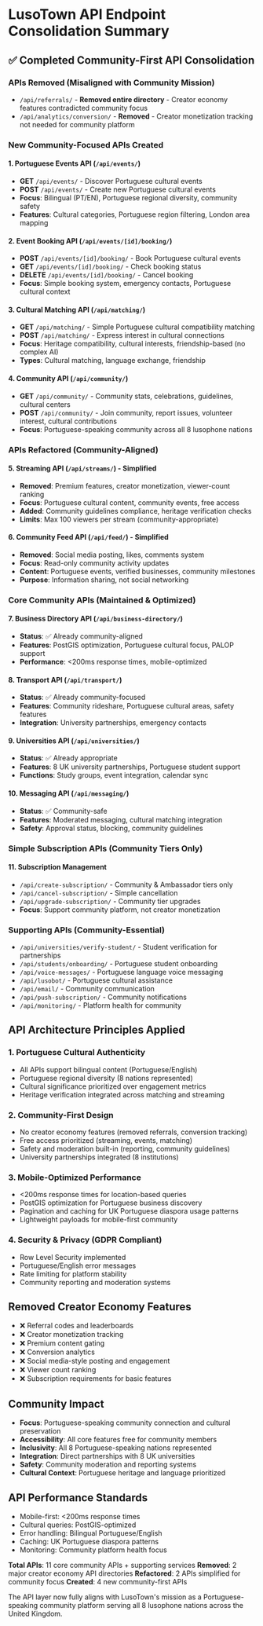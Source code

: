 # LusoTown API Endpoint Consolidation Summary

## ✅ **Completed Community-First API Consolidation**

### **APIs Removed (Misaligned with Community Mission)**
- `/api/referrals/` - **Removed entire directory** - Creator economy features contradicted community focus
- `/api/analytics/conversion/` - **Removed** - Creator monetization tracking not needed for community platform

### **New Community-Focused APIs Created**

#### **1. Portuguese Events API** (`/api/events/`)
- **GET** `/api/events/` - Discover Portuguese cultural events
- **POST** `/api/events/` - Create new Portuguese cultural events
- **Focus**: Bilingual (PT/EN), Portuguese regional diversity, community safety
- **Features**: Cultural categories, Portuguese region filtering, London area mapping

#### **2. Event Booking API** (`/api/events/[id]/booking/`)
- **POST** `/api/events/[id]/booking/` - Book Portuguese cultural events
- **GET** `/api/events/[id]/booking/` - Check booking status
- **DELETE** `/api/events/[id]/booking/` - Cancel booking
- **Focus**: Simple booking system, emergency contacts, Portuguese cultural context

#### **3. Cultural Matching API** (`/api/matching/`)
- **GET** `/api/matching/` - Simple Portuguese cultural compatibility matching
- **POST** `/api/matching/` - Express interest in cultural connections
- **Focus**: Heritage compatibility, cultural interests, friendship-based (no complex AI)
- **Types**: Cultural matching, language exchange, friendship

#### **4. Community API** (`/api/community/`)
- **GET** `/api/community/` - Community stats, celebrations, guidelines, cultural centers
- **POST** `/api/community/` - Join community, report issues, volunteer interest, cultural contributions
- **Focus**: Portuguese-speaking community across all 8 lusophone nations

### **APIs Refactored (Community-Aligned)**

#### **5. Streaming API** (`/api/streams/`) - **Simplified**
- **Removed**: Premium features, creator monetization, viewer-count ranking
- **Focus**: Portuguese cultural content, community events, free access
- **Added**: Community guidelines compliance, heritage verification checks
- **Limits**: Max 100 viewers per stream (community-appropriate)

#### **6. Community Feed API** (`/api/feed/`) - **Simplified**
- **Removed**: Social media posting, likes, comments system
- **Focus**: Read-only community activity updates
- **Content**: Portuguese events, verified businesses, community milestones
- **Purpose**: Information sharing, not social networking

### **Core Community APIs (Maintained & Optimized)**

#### **7. Business Directory API** (`/api/business-directory/`)
- **Status**: ✅ Already community-aligned
- **Features**: PostGIS optimization, Portuguese cultural focus, PALOP support
- **Performance**: <200ms response times, mobile-optimized

#### **8. Transport API** (`/api/transport/`)
- **Status**: ✅ Already community-focused
- **Features**: Community rideshare, Portuguese cultural areas, safety features
- **Integration**: University partnerships, emergency contacts

#### **9. Universities API** (`/api/universities/`)
- **Status**: ✅ Already appropriate
- **Features**: 8 UK university partnerships, Portuguese student support
- **Functions**: Study groups, event integration, calendar sync

#### **10. Messaging API** (`/api/messaging/`)
- **Status**: ✅ Community-safe
- **Features**: Moderated messaging, cultural matching integration
- **Safety**: Approval status, blocking, community guidelines

### **Simple Subscription APIs (Community Tiers Only)**

#### **11. Subscription Management**
- `/api/create-subscription/` - Community & Ambassador tiers only
- `/api/cancel-subscription/` - Simple cancellation
- `/api/upgrade-subscription/` - Community tier upgrades
- **Focus**: Support community platform, not creator monetization

### **Supporting APIs (Community-Essential)**
- `/api/universities/verify-student/` - Student verification for partnerships
- `/api/students/onboarding/` - Portuguese student onboarding
- `/api/voice-messages/` - Portuguese language voice messaging
- `/api/lusobot/` - Portuguese cultural assistance
- `/api/email/` - Community communication
- `/api/push-subscription/` - Community notifications
- `/api/monitoring/` - Platform health for community

## **API Architecture Principles Applied**

### **1. Portuguese Cultural Authenticity**
- All APIs support bilingual content (Portuguese/English)
- Portuguese regional diversity (8 nations represented)
- Cultural significance prioritized over engagement metrics
- Heritage verification integrated across matching and streaming

### **2. Community-First Design**
- No creator economy features (removed referrals, conversion tracking)
- Free access prioritized (streaming, events, matching)
- Safety and moderation built-in (reporting, community guidelines)
- University partnerships integrated (8 institutions)

### **3. Mobile-Optimized Performance**
- <200ms response times for location-based queries
- PostGIS optimization for Portuguese business discovery
- Pagination and caching for UK Portuguese diaspora usage patterns
- Lightweight payloads for mobile-first community

### **4. Security & Privacy (GDPR Compliant)**
- Row Level Security implemented
- Portuguese/English error messages
- Rate limiting for platform stability
- Community reporting and moderation systems

## **Removed Creator Economy Features**
- ❌ Referral codes and leaderboards
- ❌ Creator monetization tracking
- ❌ Premium content gating
- ❌ Conversion analytics
- ❌ Social media-style posting and engagement
- ❌ Viewer count ranking
- ❌ Subscription requirements for basic features

## **Community Impact**
- **Focus**: Portuguese-speaking community connection and cultural preservation
- **Accessibility**: All core features free for community members
- **Inclusivity**: All 8 Portuguese-speaking nations represented
- **Integration**: Direct partnerships with 8 UK universities
- **Safety**: Community moderation and reporting systems
- **Cultural Context**: Portuguese heritage and language prioritized

## **API Performance Standards**
- Mobile-first: <200ms response times
- Cultural queries: PostGIS-optimized
- Error handling: Bilingual Portuguese/English
- Caching: UK Portuguese diaspora patterns
- Monitoring: Community platform health focus

**Total APIs**: 11 core community APIs + supporting services
**Removed**: 2 major creator economy API directories 
**Refactored**: 2 APIs simplified for community focus
**Created**: 4 new community-first APIs

The API layer now fully aligns with LusoTown's mission as a Portuguese-speaking community platform serving all 8 lusophone nations across the United Kingdom.